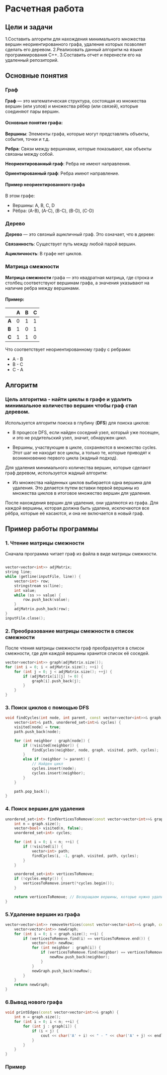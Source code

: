 # Расчетная работа

## Цели и задачи
1.Составить алгоритм для нахождения минимального множества вершин неориентированного графа, удаление которых позволяет сделать его деревом.
2.Реализовать данный алгоритм на языке программирования C++.
3.Составить отчет и перенести его на удаленный репозиторий.
## Основные понятия

### Граф
**Граф** — это математическая структура, состоящая из множества вершин (или узлов) и множества рёбер (или связей), которые соединяют пары вершин.
#### Основные понятие графа:
**Вершины**: Элементы графа, которые могут представлять объекты, события, точки и т.д.

**Ребра**: Связи между вершинами, которые показывают, как объекты связаны между собой.

**Неориентированный граф**: Ребра не имеют направления.

**Ориентированный граф**: Ребра имеют направление.

#### Пример неориентированного графа

В этом графе:
- Вершины: A, B, C, D
- Рёбра: (A-B), (A-C), (B-C), (B-D), (C-D)

### Дерево

**Дерево** — это связный ацикличный граф. Это означает, что в дереве:

**Связанность**: Существует путь между любой парой вершин.

**Ацикличность**: В графе нет циклов.

### Матрица смежности

**Матрица смежности** графа — это квадратная матрица, где строка и столбец соответствуют вершинам графа, а значения указывают на наличие ребра между вершинами.

#### Пример:

|     | **А** | **B** | **C** |
|-----|----|----|----|
| **A** |  0 |  1 |  1 |
| **B** |  1 |  0 |  1 |
| **C** |  1 |  1 |  0 |

Что соответствует неориентированному графу с ребрами:

- A - B
- B - C
- C - A

## Алгоритм

### Цель алгоритма - найти циклы в графе и удалить минимальное количество вершин чтобы граф стал деревом.

Используется алгоритм поиска в глубину (**DFS**) для поиска циклов:

- В процессе DFS, если найден соседний узел, который уже посещен, и это не родительский узел, значит, обнаружен цикл.

- Вершины, участвующие в цикле, сохраняются в множество cycles. Этот шаг не находит все циклы, а только те, которые приводят к возникновению первого цикла (жадный подход).

Для удаления минимального количества вершин, которые сделают граф деревом, используется жадный алгоритм:

- Из множества найденных циклов выбирается одна вершина для удаления. Это делается путем вставки первой вершины из множества циклов в итоговое множество вершин для удаления.

После нахождения вершин для удаления, они удаляются из графа. Для каждой вершины, которая должна быть удалена, исключаются все рёбра, которые её касаются, и она не включается в новый граф.

## Пример работы программы

### 1. Чтение матрицы смежности

Сначала программа читает граф из файла в виде матрицы смежности.

```C++

vector<vector<int>> adjMatrix;
string line;
while (getline(inputFile, line)) {
    vector<int> row;
    stringstream ss(line);
    int value;
    while (ss >> value) {
        row.push_back(value);
    }
    adjMatrix.push_back(row);
}
inputFile.close();

```
### 2. Преобразование матрицы смежности в список смежности

После чтения матрицы смежности граф преобразуется в список смежности, где для каждой вершины хранится список её соседей.

```C++
vector<vector<int>> graph(adjMatrix.size());
for (int i = 0; i < adjMatrix.size(); ++i) {
    for (int j = 0; j < adjMatrix.size(); ++j) {
        if (adjMatrix[i][j] != 0) {
            graph[i].push_back(j);
        }
    }
}
```

### 3. Поиск циклов с помощью DFS

```C++
void findCycles(int node, int parent, const vector<vector<int>>& graph, vector<bool>& visited,
    vector<int>& path, unordered_set<int>& cycles) {
    visited[node] = true;
    path.push_back(node);

    for (int neighbor : graph[node]) {
        if (!visited[neighbor]) {
            findCycles(neighbor, node, graph, visited, path, cycles);
        }
        else if (neighbor != parent) {
            // Найден цикл
            cycles.insert(node);
            cycles.insert(neighbor);
        }
    }

    path.pop_back();
}
```

### 4. Поиск вершин для удаления
```C++
unordered_set<int> findVerticesToRemove(const vector<vector<int>>& graph) {
    int n = graph.size();
    vector<bool> visited(n, false);
    unordered_set<int> cycles;

    for (int i = 0; i < n; ++i) {
        if (!visited[i]) {
            vector<int> path;
            findCycles(i, -1, graph, visited, path, cycles);
        }
    }

    unordered_set<int> verticesToRemove;
    if (!cycles.empty()) {
        verticesToRemove.insert(*cycles.begin());
    }

    return verticesToRemove; // Возвращаем вершины, которые нужно удалить
}
```

### 5.Удаление вершин из графа
```C++
vector<vector<int>> removeVertices(const vector<vector<int>>& graph, const unordered_set<int>& verticesToRemove) {
    vector<vector<int>> newGraph;
    for (int i = 0; i < graph.size(); ++i) {
        if (verticesToRemove.find(i) == verticesToRemove.end()) {
            vector<int> newRow;
            for (int neighbor : graph[i]) {
                if (verticesToRemove.find(neighbor) == verticesToRemove.end()) {
                    newRow.push_back(neighbor);
                }
            }
            newGraph.push_back(newRow);
        }
    }
    return newGraph;
}
```

### 6.Вывод нового графа
```C++
void printEdges(const vector<vector<int>>& graph) {
    int n = graph.size();
    for (int i = 0; i < n; ++i) {
        for (int j : graph[i]) {
            if (i < j) { 
                cout << char('A' + i) << " - " << char('A' + j) << endl;
            }
        }
    }
}
```
### Пример



